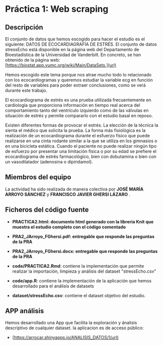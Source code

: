 # Práctica 1: Web scraping

## Descripción

El conjunto de datos que hemos escogido para hacer el estudio es el siguiente: DATOS DE ECOCARDIAGRAFÍA DE ESTRÉS. El conjunto de datos stressEcho está disponible en la página web del Departamento de Bioestadística de la Universidad de Vanderbilt. En concreto, se han obtenido de la página web: [https://biostat.app.vumc.org/wiki/Main/DataSets.](url)

Hemos escogido este tema porque nos atrae mucho todo lo relacionado con los ecocardiogramas y queremos estudiar la variable ecg en función del resto de variables para poder extraer conclusiones, como se verá durante este trabajo.

El ecocardiograma de estrés es una prueba utilizada frecuentemente en cardiología que proporciona información en tiempo real acerca del comportamiento tanto del ventrículo izquierdo como de las válvulas en situación de estrés y permite compararlo con el estudio basal en reposo.

Existen diferentes formas de provocar el estrés. La elección de la técnica la sienta el médico que solicita la prueba. La forma más fisiológica es la realización de un ecocardiograma durante el esfuerzo físico que puede realizarse en una cinta rodante similar a la que se utiliza en los gimnasios o en una bicicleta estática. Cuando el paciente no puede realizar ningún tipo de esfuerzo por presentar una limitación física o por su edad se prefiere el ecocardiograma de estrés farmacológico, bien con dobutamina o bien con un vasodilatador (adenosina o dipiridamol).

## Miembros del equipo

La actividad ha sido realizada de manera colectiva por **JOSÉ MARÍA ARROYO SÁNCHEZ** y **FRANCISCO JAVIER GHERSI LÁZARO** .

## Ficheros del código fuente
* **PRACTICA2.html: documento html generado con la líbreria Knit que muestra el estudio completo con el código comentado** 

* **PRA2_JArroyo_FGhersi.pdf: entregable que responde las preguntas de la PRA** 

* **PRA2_JArroyo_FGhersi.docx: entregable que responde las preguntas de la PRA** 

* **code/PRACTICA2.Rmd**: contiene la implementación que permite realizar la importación, limpieza y análisis del dataset "stressEcho.csv" 

* **code/app.R**: contiene la implementación de la aplicación que hemos desarrollado para el análisis de datasets


* **dataset/stressEcho.csv**: contiene el dataset objetivo del estudio.

## APP análisis

Hemos desarrollado una App que facilita la exploración y ánalisis descriptivo de cualquier dataset. la aplicacion es de acceso público:

* [https://arrocar.shinyapps.io/ANALISIS_DATOS/](url)




